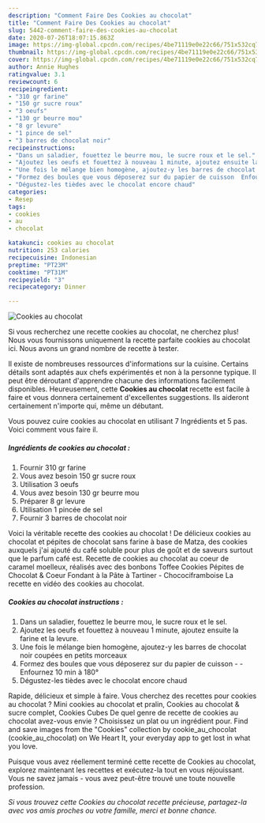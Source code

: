 ```yaml
---
description: "Comment Faire Des Cookies au chocolat"
title: "Comment Faire Des Cookies au chocolat"
slug: 5442-comment-faire-des-cookies-au-chocolat
date: 2020-07-26T18:07:15.863Z
image: https://img-global.cpcdn.com/recipes/4be71119e0e22c66/751x532cq70/cookies-au-chocolat-photo-principale-de-la-recette.jpg
thumbnail: https://img-global.cpcdn.com/recipes/4be71119e0e22c66/751x532cq70/cookies-au-chocolat-photo-principale-de-la-recette.jpg
cover: https://img-global.cpcdn.com/recipes/4be71119e0e22c66/751x532cq70/cookies-au-chocolat-photo-principale-de-la-recette.jpg
author: Annie Hughes
ratingvalue: 3.1
reviewcount: 6
recipeingredient:
- "310 gr farine"
- "150 gr sucre roux"
- "3 oeufs"
- "130 gr beurre mou"
- "8 gr levure"
- "1 pince de sel"
- "3 barres de chocolat noir"
recipeinstructions:
- "Dans un saladier, fouettez le beurre mou, le sucre roux et le sel."
- "Ajoutez les oeufs et fouettez à nouveau 1 minute, ajoutez ensuite la farine et la levure."
- "Une fois le mélange bien homogène, ajoutez-y les barres de chocolat noir coupées en petits morceaux"
- "Formez des boules que vous déposerez sur du papier de cuisson  Enfournez 10 min à 180°"
- "Dégustez-les tièdes avec le chocolat encore chaud"
categories:
- Resep
tags:
- cookies
- au
- chocolat

katakunci: cookies au chocolat 
nutrition: 253 calories
recipecuisine: Indonesian
preptime: "PT23M"
cooktime: "PT31M"
recipeyield: "3"
recipecategory: Dinner

---
```



![Cookies au chocolat](https://img-global.cpcdn.com/recipes/4be71119e0e22c66/751x532cq70/cookies-au-chocolat-photo-principale-de-la-recette.jpg)

Si vous recherchez une recette cookies au chocolat, ne cherchez plus! Nous vous fournissons uniquement la recette parfaite cookies au chocolat ici. Nous avons un grand nombre de recette à tester.

Il existe de nombreuses ressources d'informations sur la cuisine. Certains détails sont adaptés aux chefs expérimentés et non à la personne typique. Il peut être déroutant d'apprendre chacune des informations facilement disponibles. Heureusement, cette <strong> Cookies au chocolat </strong> recette est facile à faire et vous donnera certainement d'excellentes suggestions. Ils aideront certainement n'importe qui, même un débutant.

<!--inarticleads1-->

Vous pouvez cuire cookies au chocolat en utilisant 7 Ingrédients et 5 pas. Voici comment vous faire il.

##### Ingrédients de cookies au chocolat :

1. Fournir 310 gr farine
1. Vous avez besoin 150 gr sucre roux
1. Utilisation 3 oeufs
1. Vous avez besoin 130 gr beurre mou
1. Préparer 8 gr levure
1. Utilisation 1 pincée de sel
1. Fournir 3 barres de chocolat noir


Voici la véritable recette des cookies au chocolat ! De délicieux cookies au chocolat et pépites de chocolat sans farine à base de Matza, des cookies auxquels j&#39;ai ajouté du café soluble pour plus de goût et de saveurs surtout que le parfum café est. Recette de cookies au chocolat au coeur de caramel moelleux, réalisés avec des bonbons Toffee Cookies Pépites de Chocolat &amp; Coeur Fondant à la Pâte à Tartiner - Chocociframboise La recette en vidéo des cookies au chocolat. 

<!--inarticleads2-->

##### Cookies au chocolat instructions :

1. Dans un saladier, fouettez le beurre mou, le sucre roux et le sel.
1. Ajoutez les oeufs et fouettez à nouveau 1 minute, ajoutez ensuite la farine et la levure.
1. Une fois le mélange bien homogène, ajoutez-y les barres de chocolat noir coupées en petits morceaux
1. Formez des boules que vous déposerez sur du papier de cuisson -  - Enfournez 10 min à 180°
1. Dégustez-les tièdes avec le chocolat encore chaud


Rapide, délicieux et simple à faire. Vous cherchez des recettes pour cookies au chocolat ? Mini cookies au chocolat et pralin, Cookies au chocolat &amp; sucre complet, Cookies Cubes De quel genre de recette de cookies au chocolat avez-vous envie ? Choisissez un plat ou un ingrédient pour. Find and save images from the &#34;Cookies&#34; collection by cookie_au_chocolat (cookie_au_chocolat) on We Heart It, your everyday app to get lost in what you love. 

<!--inarticleads1-->

<p>
Puisque vous avez réellement terminé cette recette de Cookies au chocolat, explorez maintenant les recettes et exécutez-la tout en vous réjouissant. Vous ne savez jamais - vous avez peut-être trouvé une toute nouvelle profession.
</p>

<p>
<i>Si vous trouvez cette Cookies au chocolat recette précieuse, partagez-la avec vos amis proches ou votre famille, merci et bonne chance.</i>
</p>
